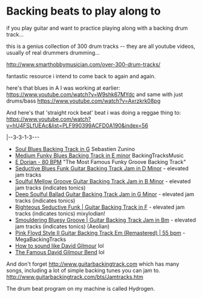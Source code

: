 ﻿# Backing beats to play along to

if you play guitar and want to practice playing along with a backing drum track...

this is a genius collection of 300 drum tracks -- they are all youtube videos, usually of real drummers drumming...

http://www.smarthobbymusician.com/over-300-drum-tracks/

fantastic resource i intend to come back to again and again.

here's that blues in A I was working at earlier: <https://www.youtube.com/watch?v=W9shk67MYdc>
and same with just drums/bass <https://www.youtube.com/watch?v=Axrzkrk08pg>

And here's that 'straight rock beat' beat i was doing a reggae thing to: <https://www.youtube.com/watch?v=hU4FSLfUEAc&list=PLF990399ACFD0A190&index=56>

   |--3-3-1-3---

* [Soul Blues Backing Track in G](https://www.youtube.com/watch?v=SqcuZ-XW0cM)  Sebastien Zunino
* [Medium Funky Blues Backing Track in E minor](https://www.youtube.com/watch?v=8G85LVGDkqo) BackingTracksMusic
* [E Dorian - 80 BPM](https://www.youtube.com/watch?v=eSsnL4l7IwI) "The Most Famous Funky Groove Backing Track"
* [Seductive Blues Funk Guitar Backing Track Jam in D Minor](https://www.youtube.com/watch?v=tWOsXCKAG60) - elevated jam tracks
* [Soulful Mellow Groove Guitar Backing Track Jam in B Minor](https://www.youtube.com/watch?v=QLiLE_u_7QY) - elevated jam tracks (indicates tonics)
* [Deep Soulful Ballad Guitar Backing Track Jam in G Minor](https://www.youtube.com/watch?v=T2nL5-v7HbQ) - elevated jam tracks (indicates tonics)
* [Righteous Seductive Funk | Guitar Backing Track in F](https://www.youtube.com/watch?v=_rMI23M3XW0) - elevated jam tracks (indicates tonics) mixylodian!
* [Smouldering Bluesy Groove | Guitar Backing Track Jam in Bm](https://www.youtube.com/watch?v=AfN7tkLFd8E) - elevated jam tracks (indicates tonics) (Aeolian)
* [Pink Floyd Style II Guitar Backing Track Em (Remastered) | 55 bpm](https://www.youtube.com/watch?v=pl8JugCg2eY) - MegaBackingTracks
* [How to sound like David Gilmour](https://www.youtube.com/watch?v=bPzVx3q9UtI) lol
* [The Famous David Gilmour Bend](https://www.youtube.com/watch?v=26yzbSvQOGo) lol

And don't forget <http://www.guitarbackingtrack.com> which has many songs, including a lot of simple backing tunes you can jam to. <http://www.guitarbackingtrack.com/bts/Jamtracks.htm>

The drum beat program on my machine is called Hydrogen.
